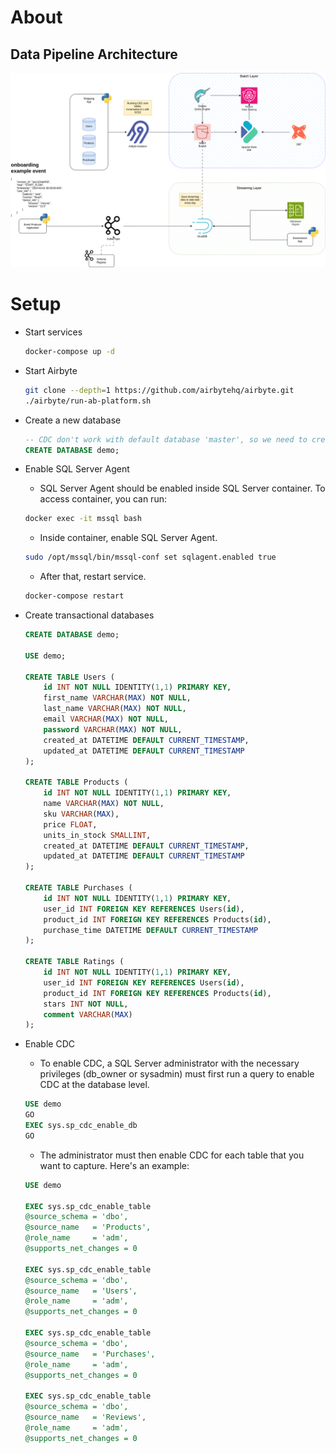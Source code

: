 # About
## Data Pipeline Architecture
![Architecture](/docs/architecture.png)

# Setup

* Start services
    ```sh
    docker-compose up -d
    ```

* Start Airbyte
    ```sh
    git clone --depth=1 https://github.com/airbytehq/airbyte.git
    ./airbyte/run-ab-platform.sh
    ```

* Create a new database
    ```sql
    -- CDC don't work with default database 'master', so we need to create another one.
    CREATE DATABASE demo;
    ```

* Enable SQL Server Agent
    * SQL Server Agent should be enabled inside SQL Server container. To access container, you can run:
    ```sh
    docker exec -it mssql bash
    ```

    * Inside container, enable SQL Server Agent.
    ```sh
    sudo /opt/mssql/bin/mssql-conf set sqlagent.enabled true
    ```

    * After that, restart service.
    ```sh
    docker-compose restart
    ```

* Create transactional databases
    ```sql
    CREATE DATABASE demo;

    USE demo;

    CREATE TABLE Users (
        id INT NOT NULL IDENTITY(1,1) PRIMARY KEY,
        first_name VARCHAR(MAX) NOT NULL,
        last_name VARCHAR(MAX) NOT NULL,
        email VARCHAR(MAX) NOT NULL,
        password VARCHAR(MAX) NOT NULL,
        created_at DATETIME DEFAULT CURRENT_TIMESTAMP,
        updated_at DATETIME DEFAULT CURRENT_TIMESTAMP
    );

    CREATE TABLE Products (
        id INT NOT NULL IDENTITY(1,1) PRIMARY KEY,
        name VARCHAR(MAX) NOT NULL,
        sku VARCHAR(MAX),
        price FLOAT,
        units_in_stock SMALLINT,
        created_at DATETIME DEFAULT CURRENT_TIMESTAMP,
        updated_at DATETIME DEFAULT CURRENT_TIMESTAMP
    );

    CREATE TABLE Purchases (
        id INT NOT NULL IDENTITY(1,1) PRIMARY KEY,
        user_id INT FOREIGN KEY REFERENCES Users(id),
        product_id INT FOREIGN KEY REFERENCES Products(id),
        purchase_time DATETIME DEFAULT CURRENT_TIMESTAMP
    );

    CREATE TABLE Ratings (
        id INT NOT NULL IDENTITY(1,1) PRIMARY KEY,
        user_id INT FOREIGN KEY REFERENCES Users(id),
        product_id INT FOREIGN KEY REFERENCES Products(id),
        stars INT NOT NULL,
        comment VARCHAR(MAX)
    );
    ```

* Enable CDC
    * To enable CDC, a SQL Server administrator with the necessary privileges (db_owner or sysadmin) must first run a query to enable CDC at the database level.

    ```sql
    USE demo
    GO
    EXEC sys.sp_cdc_enable_db
    GO
    ```

    * The administrator must then enable CDC for each table that you want to capture. Here's an example:

    ```sql
    USE demo

    EXEC sys.sp_cdc_enable_table
    @source_schema = 'dbo',
    @source_name   = 'Products',
    @role_name     = 'adm',
    @supports_net_changes = 0

    EXEC sys.sp_cdc_enable_table
    @source_schema = 'dbo',
    @source_name   = 'Users',
    @role_name     = 'adm',
    @supports_net_changes = 0

    EXEC sys.sp_cdc_enable_table
    @source_schema = 'dbo',
    @source_name   = 'Purchases',
    @role_name     = 'adm',
    @supports_net_changes = 0

    EXEC sys.sp_cdc_enable_table
    @source_schema = 'dbo',
    @source_name   = 'Reviews',
    @role_name     = 'adm',
    @supports_net_changes = 0
    ```

